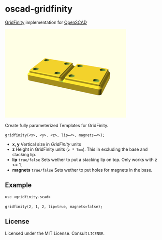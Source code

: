 # oscad-gridfinity

[GridFinity](https://gridfinity.xyz/) implementation for [OpenSCAD](https://openscad.org/)

![Bottom View](img/bottom.png)

Create fully parameterized Templates for GridFinity.

`gridfinity(<x>, <y>, <z>, lip=<>, magnets=<>);`

* **x, y** Vertical size in *GridFinity* units
* **z** Height in GridFinity units (`z * 7mm`). This in excluding the base and stacking lip.
* **lip** `true/false` Sets wether to put a stacking lip on top. Only works with z >= 1.
* **magnets** `true/false` Sets wether to put holes for magnets in the base.

## Example

```scad
use <gridfinity.scad>

gridfinity(2, 1, 2, lip=true, magnets=false);
```

## License

Licensed under the MIT License. Consult `LICENSE`.
